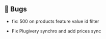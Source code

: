 ## 🐛 Bugs

- fix: 500 on products feature value id filter

- Fix Plugivery synchro and add prices sync